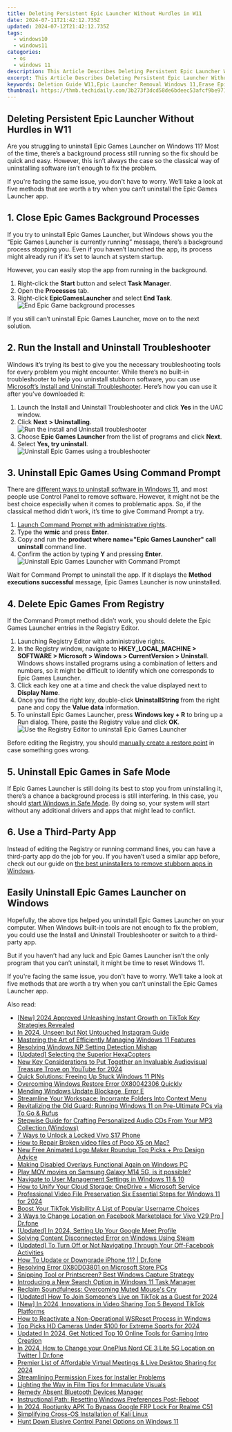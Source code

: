 ```yaml
---
title: Deleting Persistent Epic Launcher Without Hurdles in W11
date: 2024-07-11T21:42:12.735Z
updated: 2024-07-12T21:42:12.735Z
tags:
  - windows10
  - windows11
categories:
  - os
  - windows 11
description: This Article Describes Deleting Persistent Epic Launcher Without Hurdles in W11
excerpt: This Article Describes Deleting Persistent Epic Launcher Without Hurdles in W11
keywords: Deletion Guide W11,Epic Launcher Removal Windows 11,Erase Epic Launcher Easily,Uninstall Epic Launcher W11,Epic Launcher Clearance Tips,Remove Epic Games in W11,Epic Launcher Cleanup W11
thumbnail: https://thmb.techidaily.com/3b273f3dcd58de6bdeec53afcf9be971cffb1887a1cf9aa58c2806ddb93b59d9.jpg
---
```


## Deleting Persistent Epic Launcher Without Hurdles in W11

 Are you struggling to uninstall Epic Games Launcher on Windows 11? Most of the time, there’s a background process still running so the fix should be quick and easy. However, this isn’t always the case so the classical way of uninstalling software isn’t enough to fix the problem.

 If you're facing the same issue, you don't have to worry. We’ll take a look at five methods that are worth a try when you can’t uninstall the Epic Games Launcher app.

## 1\. Close Epic Games Background Processes

 If you try to uninstall Epic Games Launcher, but Windows shows you the “Epic Games Launcher is currently running” message, there’s a background process stopping you. Even if you haven’t launched the app, its process might already run if it’s set to launch at system startup.

 However, you can easily stop the app from running in the background.

1. Right-click the **Start** button and select **Task Manager**.
2. Open the **Processes** tab.
3. Right-click **EpicGamesLauncher** and select **End Task**.  
![End Epic Game background processes](https://static1.makeuseofimages.com/wordpress/wp-content/uploads/2023/06/epic-game-process-1.jpg)

 If you still can’t uninstall Epic Games Launcher, move on to the next solution.

## 2\. Run the Install and Uninstall Troubleshooter

 Windows it’s trying its best to give you the necessary troubleshooting tools for every problem you might encounter. While there’s no built-in troubleshooter to help you uninstall stubborn software, you can use [Microsoft’s Install and Uninstall Troubleshooter](https://support.microsoft.com/en-us/topic/fix-problems-that-block-programs-from-being-installed-or-removed-cca7d1b6-65a9-3d98-426b-e9f927e1eb4d). Here’s how you can use it after you’ve downloaded it:

1. Launch the Install and Uninstall Troubleshooter and click **Yes** in the UAC window.
2. Click **Next** **\> Uninstalling**.  
![Run the install and Uninstall troubleshooter](https://static1.makeuseofimages.com/wordpress/wp-content/uploads/2023/06/troubleshooter-1.jpg)
3. Choose **Epic Games Launcher** from the list of programs and click **Next**.
4. Select **Yes, try uninstall**.  
![Uninstall Epic Games using a troubleshooter](https://static1.makeuseofimages.com/wordpress/wp-content/uploads/2023/06/troubleshooter-2.jpg)

## 3\. Uninstall Epic Games Using Command Prompt

 There are [different ways to uninstall software in Windows 11](https://www.makeuseof.com/windows-11-different-ways-to-uninstall-software/), and most people use Control Panel to remove software. However, it might not be the best choice especially when it comes to problematic apps. So, if the classical method didn’t work, it’s time to give Command Prompt a try.

1. [Launch Command Prompt with administrative rights](https://www.makeuseof.com/windows-run-command-prompt-admin/).
2. Type the **wmic** and press **Enter**.
3. Copy and run the **product where name="Epic Games Launcher" call uninstall** command line.
4. Confirm the action by typing **Y** and pressing **Enter**.  
![Uninstall Epic Games Launcher with Command Prompt](https://static1.makeuseofimages.com/wordpress/wp-content/uploads/2023/06/uninstall-command-1.jpg)

 Wait for Command Prompt to uninstall the app. If it displays the **Method executions successful** message, Epic Games Launcher is now uninstalled.

## 4\. Delete Epic Games From Registry

 If the Command Prompt method didn’t work, you should delete the Epic Games Launcher entries in the Registry Editor.

1. Launching Registry Editor with administrative rights.
2. In the Registry window, navigate to **HKEY\_LOCAL\_MACHINE > SOFTWARE > Microsoft > Windows > CurrentVersion > Uninstall**. Windows shows installed programs using a combination of letters and numbers, so it might be difficult to identify which one corresponds to Epic Games Launcher.
3. Click each key one at a time and check the value displayed next to **Display Name**.
4. Once you find the right key, double-click **UninstallString** from the right pane and copy the **Value data** information.
5. To uninstall Epic Games Launcher, press **Windows key + R** to bring up a Run dialog. There, paste the Registry value and click **OK**.  
![Use the Registry Editor to uninstall Epic Games Launcher](https://static1.makeuseofimages.com/wordpress/wp-content/uploads/2023/06/uninstall-registry-1.jpg)

 Before editing the Registry, you should [manually create a restore point](https://www.makeuseof.com/windows-11-create-restore-point/) in case something goes wrong.

## 5\. Uninstall Epic Games in Safe Mode

 If Epic Games Launcher is still doing its best to stop you from uninstalling it, there’s a chance a background process is still interfering. In this case, you should [start Windows in Safe Mode](https://www.makeuseof.com/windows-11-boot-safe-mode/). By doing so, your system will start without any additional drivers and apps that might lead to conflict.

## 6\. Use a Third-Party App

 Instead of editing the Registry or running command lines, you can have a third-party app do the job for you. If you haven’t used a similar app before, check out our guide on [the best uninstallers to remove stubborn apps in Windows](https://www.makeuseof.com/windows-11-uninstallers-stubborn-apps/).

## Easily Uninstall Epic Games Launcher on Windows

 Hopefully, the above tips helped you uninstall Epic Games Launcher on your computer. When Windows built-in tools are not enough to fix the problem, you could use the Install and Uninstall Troubleshooter or switch to a third-party app.

 But if you haven’t had any luck and Epic Games Launcher isn’t the only program that you can’t uninstall, it might be time to reset Windows 11\.

 If you're facing the same issue, you don't have to worry. We’ll take a look at five methods that are worth a try when you can’t uninstall the Epic Games Launcher app.



<ins class="adsbygoogle"
      style="display:block"
      data-ad-client="ca-pub-7571918770474297"
      data-ad-slot="8358498916"
      data-ad-format="auto"
      data-full-width-responsive="true"></ins>
<span class="atpl-alsoreadstyle">Also read:</span>
<div><ul>
<li><a href="https://tiktok-clips.techidaily.com/new-2024-approved-unleashing-instant-growth-on-tiktok-key-strategies-revealed/"><u>[New] 2024 Approved  Unleashing Instant Growth on TikTok  Key Strategies Revealed</u></a></li>
<li><a href="https://instagram-videos.techidaily.com/in-2024-unseen-but-not-untouched-instagram-guide/"><u>In 2024, Unseen but Not Untouched  Instagram Guide</u></a></li>
<li><a href="https://windows11.techidaily.com/mastering-the-art-of-efficiently-managing-windows-11-features/"><u>Mastering the Art of Efficiently Managing Windows 11 Features</u></a></li>
<li><a href="https://windows11.techidaily.com/resolving-windows-np-setting-detection-mishap/"><u>Resolving Windows NP Setting Detection Mishap</u></a></li>
<li><a href="https://extra-guidance.techidaily.com/updated-selecting-the-superior-hexacopters/"><u>[Updated] Selecting the Superior HexaCopters</u></a></li>
<li><a href="https://audio-shaping.techidaily.com/new-key-considerations-to-put-together-an-invaluable-audiovisual-treasure-trove-on-youtube-for-2024/"><u>New Key Considerations to Put Together an Invaluable Audiovisual Treasure Trove on YouTube for 2024</u></a></li>
<li><a href="https://windows11.techidaily.com/quick-solutions-freeing-up-stuck-windows-11-pins/"><u>Quick Solutions: Freeing Up Stuck Windows 11 PINs</u></a></li>
<li><a href="https://windows11.techidaily.com/overcoming-windows-restore-error-0x80042306-quickly/"><u>Overcoming Windows Restore Error 0X80042306 Quickly</u></a></li>
<li><a href="https://windows11.techidaily.com/mending-windows-update-blockage-error-e/"><u>Mending Windows Update Blockage, Error E</u></a></li>
<li><a href="https://windows11.techidaily.com/streamline-your-workspace-incorrante-folders-into-context-menu/"><u>Streamline Your Workspace: Incorrante Folders Into Context Menu</u></a></li>
<li><a href="https://windows11.techidaily.com/revitalizing-the-old-guard-running-windows-11-on-pre-ultimate-pcs-via-to-go-and-rufus/"><u>Revitalizing the Old Guard: Running Windows 11 on Pre-Ultimate PCs via To Go & Rufus</u></a></li>
<li><a href="https://windows11.techidaily.com/stepwise-guide-for-crafting-personalized-audio-cds-from-your-mp3-collection-windows/"><u>Stepwise Guide for Crafting Personalized Audio CDs From Your MP3 Collection (Windows)</u></a></li>
<li><a href="https://android-unlock.techidaily.com/7-ways-to-unlock-a-locked-vivo-s17-phone-by-drfone-android/"><u>7 Ways to Unlock a Locked Vivo S17 Phone</u></a></li>
<li><a href="https://blog-min.techidaily.com/how-to-repair-broken-video-files-of-poco-x5-on-mac-by-stellar-video-repair-mobile-video-repair/"><u>How to Repair Broken video files of Poco X5 on Mac?</u></a></li>
<li><a href="https://ai-vdieo-software.techidaily.com/new-free-animated-logo-maker-roundup-top-picks-plus-pro-design-advice/"><u>New Free Animated Logo Maker Roundup Top Picks + Pro Design Advice</u></a></li>
<li><a href="https://windows11.techidaily.com/making-disabled-overlays-functional-again-on-windows-pc/"><u>Making Disabled Overlays Functional Again on Windows PC</u></a></li>
<li><a href="https://review-topics.techidaily.com/play-mov-movies-on-samsung-galaxy-m14-5g-is-it-possible-by-aiseesoft-video-converter-play-mov-on-android/"><u>Play MOV movies on Samsung Galaxy M14 5G, is it possible?</u></a></li>
<li><a href="https://windows11.techidaily.com/navigate-to-user-management-settings-in-windows-11-and-10/"><u>Navigate to User Management Settings in Windows 11 & 10</u></a></li>
<li><a href="https://windows11.techidaily.com/how-to-unify-your-cloud-storage-onedrive-plus-microsoft-service/"><u>How to Unify Your Cloud Storage: OneDrive + Microsoft Service</u></a></li>
<li><a href="https://screen-video-capture.techidaily.com/professional-video-file-preservation-six-essential-steps-for-windows-11-for-2024/"><u>Professional Video File Preservation  Six Essential Steps for Windows 11 for 2024</u></a></li>
<li><a href="https://tiktok-video-recordings.techidaily.com/boost-your-tiktok-visibility-a-list-of-popular-username-choices/"><u>Boost Your TikTok Visibility  A List of Popular Username Choices</u></a></li>
<li><a href="https://location-fake.techidaily.com/3-ways-to-change-location-on-facebook-marketplace-for-vivo-v29-pro-drfone-by-drfone-virtual-android/"><u>3 Ways to Change Location on Facebook Marketplace for Vivo V29 Pro | Dr.fone</u></a></li>
<li><a href="https://screen-capture.techidaily.com/updated-in-2024-setting-up-your-google-meet-profile/"><u>[Updated] In 2024, Setting Up Your Google Meet Profile</u></a></li>
<li><a href="https://windows11.techidaily.com/solving-content-disconnected-error-on-windows-using-steam/"><u>Solving Content Disconnected Error on Windows Using Steam</u></a></li>
<li><a href="https://article-posts.techidaily.com/updated-to-turn-off-or-not-navigating-through-your-off-facebook-activities/"><u>[Updated] To Turn Off or Not  Navigating Through Your Off-Facebook Activities</u></a></li>
<li><a href="https://review-topics.techidaily.com/how-to-update-or-downgrade-iphone-11-drfone-by-drfone-ios-system-repair-ios-system-repair/"><u>How To Update or Downgrade iPhone 11? | Dr.fone</u></a></li>
<li><a href="https://windows11.techidaily.com/resolving-error-0x80d03801-on-microsoft-store-pcs/"><u>Resolving Error 0X80D03801 on Microsoft Store PCs</u></a></li>
<li><a href="https://windows11.techidaily.com/snipping-tool-or-printscreen-best-windows-capture-strategy/"><u>Snipping Tool or Printscreen? Best Windows Capture Strategy</u></a></li>
<li><a href="https://windows11.techidaily.com/introducing-a-new-search-option-in-windows-11-task-manager/"><u>Introducing a New Search Option in Windows 11 Task Manager</u></a></li>
<li><a href="https://windows11.techidaily.com/reclaim-soundfulness-overcoming-muted-mouses-cry/"><u>Reclaim Soundfulness: Overcoming Muted Mouse's Cry</u></a></li>
<li><a href="https://tiktok-video-recordings.techidaily.com/updated-how-to-join-someones-live-on-tiktok-as-a-guest-for-2024/"><u>[Updated] How To Join Someone’s Live on TikTok as a Guest for 2024</u></a></li>
<li><a href="https://tiktok-video-recordings.techidaily.com/new-in-2024-innovations-in-video-sharing-top-5-beyond-tiktok-platforms/"><u>[New] In 2024, Innovations in Video Sharing  Top 5 Beyond TikTok Platforms</u></a></li>
<li><a href="https://windows11.techidaily.com/how-to-reactivate-a-non-operational-wsreset-process-in-windows/"><u>How to Reactivate a Non-Operational WSReset Process in Windows</u></a></li>
<li><a href="https://some-guidance.techidaily.com/top-picks-hd-cameras-under-100-for-extreme-sports-for-2024/"><u>Top Picks  HD Cameras Under $100 for Extreme Sports for 2024</u></a></li>
<li><a href="https://video-creation-software.techidaily.com/updated-in-2024-get-noticed-top-10-online-tools-for-gaming-intro-creation/"><u>Updated In 2024, Get Noticed Top 10 Online Tools for Gaming Intro Creation</u></a></li>
<li><a href="https://location-social.techidaily.com/in-2024-how-to-change-your-oneplus-nord-ce-3-lite-5g-location-on-twitter-drfone-by-drfone-virtual-android/"><u>In 2024, How to Change your OnePlus Nord CE 3 Lite 5G Location on Twitter | Dr.fone</u></a></li>
<li><a href="https://screen-activity-recording.techidaily.com/premier-list-of-affordable-virtual-meetings-and-live-desktop-sharing-for-2024/"><u>Premier List of Affordable Virtual Meetings & Live Desktop Sharing for 2024</u></a></li>
<li><a href="https://windows11.techidaily.com/streamlining-permission-fixes-for-installer-problems/"><u>Streamlining Permission Fixes for Installer Problems</u></a></li>
<li><a href="https://extra-information.techidaily.com/lighting-the-way-in-film-tips-for-immaculate-visuals/"><u>Lighting the Way in Film  Tips for Immaculate Visuals</u></a></li>
<li><a href="https://windows11.techidaily.com/remedy-absent-bluetooth-devices-manager/"><u>Remedy Absent Bluetooth Devices Manager</u></a></li>
<li><a href="https://windows11.techidaily.com/instructional-path-resetting-windows-preferences-post-reboot/"><u>Instructional Path: Resetting Windows Preferences Post-Reboot</u></a></li>
<li><a href="https://easy-unlock-android.techidaily.com/in-2024-rootjunky-apk-to-bypass-google-frp-lock-for-realme-c51-by-drfone-android/"><u>In 2024, Rootjunky APK To Bypass Google FRP Lock For Realme C51</u></a></li>
<li><a href="https://windows11.techidaily.com/simplifying-cross-os-installation-of-kali-linux/"><u>Simplifying Cross-OS Installation of Kali Linux</u></a></li>
<li><a href="https://windows11.techidaily.com/hunt-down-elusive-control-panel-options-on-windows-11/"><u>Hunt Down Elusive Control Panel Options on Windows 11</u></a></li>
</ul></div>
